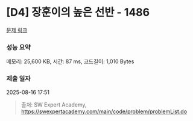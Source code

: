 # [D4] 장훈이의 높은 선반 - 1486 

[문제 링크](https://swexpertacademy.com/main/code/problem/problemDetail.do?contestProbId=AV2b7Yf6ABcBBASw) 

### 성능 요약

메모리: 25,600 KB, 시간: 87 ms, 코드길이: 1,010 Bytes

### 제출 일자

2025-08-16 17:51



> 출처: SW Expert Academy, https://swexpertacademy.com/main/code/problem/problemList.do